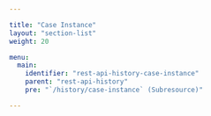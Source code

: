 ```yaml
---

title: "Case Instance"
layout: "section-list"
weight: 20

menu:
  main:
    identifier: "rest-api-history-case-instance"
    parent: "rest-api-history"
    pre: "`/history/case-instance` (Subresource)"

---
```

